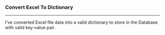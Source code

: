 <h3>Convert Excel To Dictionary</h3>
<hr>

I've converted Excel file data into a valid dictionary to store in the Database with valid key-value pair.

